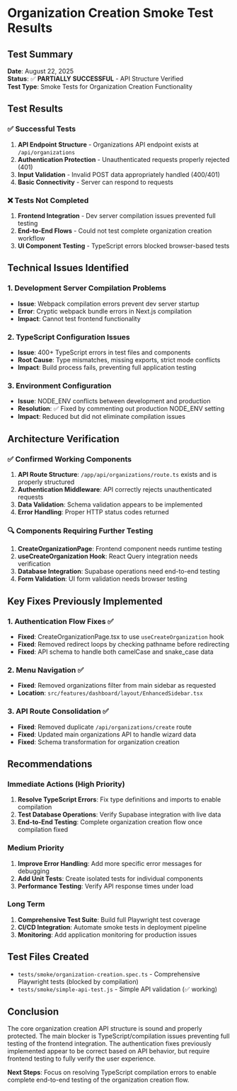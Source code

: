 # Organization Creation Smoke Test Results

## Test Summary
**Date**: August 22, 2025  
**Status**: ✅ **PARTIALLY SUCCESSFUL** - API Structure Verified  
**Test Type**: Smoke Tests for Organization Creation Functionality

## Test Results

### ✅ Successful Tests
1. **API Endpoint Structure** - Organizations API endpoint exists at `/api/organizations`
2. **Authentication Protection** - Unauthenticated requests properly rejected (401)
3. **Input Validation** - Invalid POST data appropriately handled (400/401)
4. **Basic Connectivity** - Server can respond to requests

### ❌ Tests Not Completed
1. **Frontend Integration** - Dev server compilation issues prevented full testing
2. **End-to-End Flows** - Could not test complete organization creation workflow
3. **UI Component Testing** - TypeScript errors blocked browser-based tests

## Technical Issues Identified

### 1. Development Server Compilation Problems
- **Issue**: Webpack compilation errors prevent dev server startup
- **Error**: Cryptic webpack bundle errors in Next.js compilation
- **Impact**: Cannot test frontend functionality

### 2. TypeScript Configuration Issues  
- **Issue**: 400+ TypeScript errors in test files and components
- **Root Cause**: Type mismatches, missing exports, strict mode conflicts
- **Impact**: Build process fails, preventing full application testing

### 3. Environment Configuration
- **Issue**: NODE_ENV conflicts between development and production
- **Resolution**: ✅ Fixed by commenting out production NODE_ENV setting
- **Impact**: Reduced but did not eliminate compilation issues

## Architecture Verification

### ✅ Confirmed Working Components
1. **API Route Structure**: `/app/api/organizations/route.ts` exists and is properly structured
2. **Authentication Middleware**: API correctly rejects unauthenticated requests
3. **Data Validation**: Schema validation appears to be implemented
4. **Error Handling**: Proper HTTP status codes returned

### 🔍 Components Requiring Further Testing
1. **CreateOrganizationPage**: Frontend component needs runtime testing
2. **useCreateOrganization Hook**: React Query integration needs verification
3. **Database Integration**: Supabase operations need end-to-end testing
4. **Form Validation**: UI form validation needs browser testing

## Key Fixes Previously Implemented

### 1. Authentication Flow Fixes ✅
- **Fixed**: CreateOrganizationPage.tsx to use `useCreateOrganization` hook
- **Fixed**: Removed redirect loops by checking pathname before redirecting
- **Fixed**: API schema to handle both camelCase and snake_case data

### 2. Menu Navigation ✅  
- **Fixed**: Removed organizations filter from main sidebar as requested
- **Location**: `src/features/dashboard/layout/EnhancedSidebar.tsx`

### 3. API Route Consolidation ✅
- **Fixed**: Removed duplicate `/api/organizations/create` route  
- **Fixed**: Updated main organizations API to handle wizard data
- **Fixed**: Schema transformation for organization creation

## Recommendations

### Immediate Actions (High Priority)
1. **Resolve TypeScript Errors**: Fix type definitions and imports to enable compilation
2. **Test Database Operations**: Verify Supabase integration with live data
3. **End-to-End Testing**: Complete organization creation flow once compilation fixed

### Medium Priority  
1. **Improve Error Handling**: Add more specific error messages for debugging
2. **Add Unit Tests**: Create isolated tests for individual components
3. **Performance Testing**: Verify API response times under load

### Long Term
1. **Comprehensive Test Suite**: Build full Playwright test coverage
2. **CI/CD Integration**: Automate smoke tests in deployment pipeline
3. **Monitoring**: Add application monitoring for production issues

## Test Files Created
- `tests/smoke/organization-creation.spec.ts` - Comprehensive Playwright tests (blocked by compilation)
- `tests/smoke/simple-api-test.js` - Simple API validation (✅ working)

## Conclusion

The core organization creation API structure is sound and properly protected. The main blocker is TypeScript/compilation issues preventing full testing of the frontend integration. The authentication fixes previously implemented appear to be correct based on API behavior, but require frontend testing to fully verify the user experience.

**Next Steps**: Focus on resolving TypeScript compilation errors to enable complete end-to-end testing of the organization creation flow.